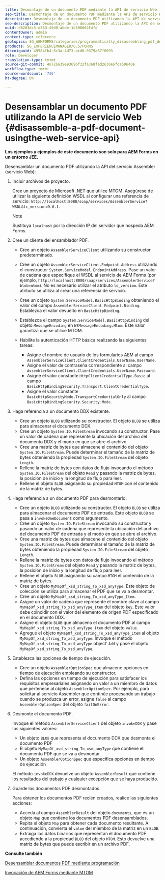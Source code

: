 ```yaml
---
title: Desmontaje de un documento PDF mediante la API de servicio Web
seo-title: Desmontaje de un documento PDF mediante la API de servicio Web
description: Desmontaje de un documento PDF utilizando la API de servicio del ensamblador
seo-description: Desmontaje de un documento PDF utilizando la API de servicio del ensamblador
uuid: d6283dc5-e333-49d0-abde-1d390662f4fe
contentOwner: admin
content-type: reference
geptopics: SG_AEMFORMS/categories/programmatically_disassembling_pdf_documents
products: SG_EXPERIENCEMANAGER/6.5/FORMS
discoiquuid: 49584fb4-8c3a-4d73-acd6-0879a67f6093
role: Developer
translation-type: tm+mt
source-git-commit: 48726639e93696f32fa368fad2630e6fca50640e
workflow-type: tm+mt
source-wordcount: '736'
ht-degree: 0%

---
```



# Desensamblar un documento PDF utilizando la API de servicio Web {#disassemble-a-pdf-document-usingthe-web-service-api}

**Los ejemplos y ejemplos de este documento son solo para AEM Forms en un entorno JEE.**

Desensamblar un documento PDF utilizando la API del servicio Assembler (servicio Web):

1. Incluir archivos de proyecto.

   Cree un proyecto de Microsoft .NET que utilice MTOM. Asegúrese de utilizar la siguiente definición WSDL al configurar una referencia de servicio: `http://localhost:8080/soap/services/AssemblerService?WSDL&lc_version=9.0.1`.

   >[!NOTE]
   >
   >Sustituya `localhost` por la dirección IP del servidor que hospeda AEM Forms.

1. Cree un cliente del ensamblador PDF.

   * Cree un objeto `AssemblerServiceClient` utilizando su constructor predeterminado.
   * Cree un objeto `AssemblerServiceClient.Endpoint.Address` utilizando el constructor `System.ServiceModel.EndpointAddress`. Pase un valor de cadena que especifique el WSDL al servicio de AEM Forms (por ejemplo, `http://localhost:8080/soap/services/AssemblerService?blob=mtom`). No es necesario utilizar el atributo `lc_version`. Este atributo se utiliza al crear una referencia de servicio.
   * Cree un objeto `System.ServiceModel.BasicHttpBinding` obteniendo el valor del campo `AssemblerServiceClient.Endpoint.Binding`. Establezca el valor devuelto en `BasicHttpBinding`.
   * Establezca el campo `System.ServiceModel.BasicHttpBinding` del objeto `MessageEncoding` en `WSMessageEncoding.Mtom`. Este valor garantiza que se utilice MTOM.
   * Habilite la autenticación HTTP básica realizando las siguientes tareas:

      * Asigne el nombre de usuario de los formularios AEM al campo `AssemblerServiceClient.ClientCredentials.UserName.UserName`.
      * Asigne el valor de contraseña correspondiente al campo `AssemblerServiceClient.ClientCredentials.UserName.Password`.
      * Asigne el valor constante `HttpClientCredentialType.Basic` al campo `BasicHttpBindingSecurity.Transport.ClientCredentialType`.
      * Asigne el valor constante `BasicHttpSecurityMode.TransportCredentialOnly` al campo `BasicHttpBindingSecurity.Security.Mode`.

1. Haga referencia a un documento DDX existente.

   * Cree un objeto `BLOB` utilizando su constructor. El objeto `BLOB` se utiliza para almacenar el documento DDX.
   * Cree un objeto `System.IO.FileStream` invocando su constructor. Pase un valor de cadena que represente la ubicación del archivo del documento DDX y el modo en que se abre el archivo.
   * Cree una matriz de bytes que almacene el contenido del objeto `System.IO.FileStream`. Puede determinar el tamaño de la matriz de bytes obteniendo la propiedad `System.IO.FileStream` del objeto `Length`.
   * Rellene la matriz de bytes con datos de flujo invocando el método `System.IO.FileStream` del objeto `Read` y pasando la matriz de bytes, la posición de inicio y la longitud de flujo para leer.
   * Rellene el objeto `BLOB` asignando su propiedad `MTOM` con el contenido de la matriz de bytes.

1. Haga referencia a un documento PDF para desmontarlo.

   * Cree un objeto `BLOB` utilizando su constructor. El objeto `BLOB` se utiliza para almacenar el documento PDF de entrada. Este objeto `BLOB` se pasa a `invokeOneDocument` como argumento.
   * Cree un objeto `System.IO.FileStream` invocando su constructor y pasando un valor de cadena que represente la ubicación del archivo del documento PDF de entrada y el modo en que se abre el archivo.
   * Cree una matriz de bytes que almacene el contenido del objeto `System.IO.FileStream`. Puede determinar el tamaño de la matriz de bytes obteniendo la propiedad `System.IO.FileStream` del objeto `Length`.
   * Rellene la matriz de bytes con datos de flujo invocando el método `System.IO.FileStream` del objeto `Read` y pasando la matriz de bytes, la posición de inicio y la longitud de flujo para leer.
   * Rellene el objeto `BLOB` asignando su campo `MTOM` el contenido de la matriz de bytes.
   * Cree un objeto `MyMapOf_xsd_string_To_xsd_anyType`. Este objeto de colección se utiliza para almacenar el PDF que se va a desmontar.
   * Cree un objeto `MyMapOf_xsd_string_To_xsd_anyType_Item`.
   * Asigne un valor de cadena que represente el nombre clave al campo `MyMapOf_xsd_string_To_xsd_anyType_Item` del objeto `key`. Este valor debe coincidir con el valor del elemento de origen PDF especificado en el documento DDX.
   * Asigne el objeto `BLOB` que almacena el documento PDF al campo `MyMapOf_xsd_string_To_xsd_anyType_Item` del objeto `value`.
   * Agregue el objeto `MyMapOf_xsd_string_To_xsd_anyType_Item` al objeto `MyMapOf_xsd_string_To_xsd_anyType`. Invoque el método `MyMapOf_xsd_string_To_xsd_anyType` object’ `Add` y pase el objeto `MyMapOf_xsd_string_To_xsd_anyType`.

1. Establezca las opciones de tiempo de ejecución.

   * Cree un objeto `AssemblerOptionSpec` que almacene opciones en tiempo de ejecución empleando su constructor.
   * Defina las opciones en tiempo de ejecución para satisfacer los requisitos empresariales asignando un valor a un miembro de datos que pertenece al objeto `AssemblerOptionSpec`. Por ejemplo, para solicitar al servicio Assembler que continúe procesando un trabajo cuando se produzca un error, asigne `false` al campo `AssemblerOptionSpec` del objeto `failOnError`.

1. Desmonte el documento PDF.

   Invoque el método `AssemblerServiceClient` del objeto `invokeDDX` y pase los siguientes valores:

   * Un objeto `BLOB` que representa el documento DDX que desmonta el documento PDF
   * El objeto `MyMapOf_xsd_string_To_xsd_anyType` que contiene el documento PDF que se va a desmontar
   * Un objeto `AssemblerOptionSpec` que especifica opciones en tiempo de ejecución

   El método `invokeDDX` devuelve un objeto `AssemblerResult` que contiene los resultados del trabajo y cualquier excepción que se haya producido.

1. Guarde los documentos PDF desmontados.

   Para obtener los documentos PDF recién creados, realice las siguientes acciones:

   * Acceda al campo `AssemblerResult` del objeto `documents`, que es un objeto `Map` que contiene los documentos PDF desensamblados.
   * Repita el objeto `Map` para obtener cada documento resultante. A continuación, convierta el `value` del miembro de la matriz en un `BLOB`.
   * Extraiga los datos binarios que representan el documento PDF accediendo a la propiedad `BLOB` del objeto `MTOM`. Esto devuelve una matriz de bytes que puede escribir en un archivo PDF.

**Consulte también**

[Desensamblar documentos PDF mediante programación](/help/forms/developing/programmatically-disassembling-pdf-documents.md#programmatically-disassembling-pdf-documents)

[Invocación de AEM Forms mediante MTOM](/help/forms/developing/invoking-aem-forms-using-web.md#invoking-aem-forms-using-mtom)

